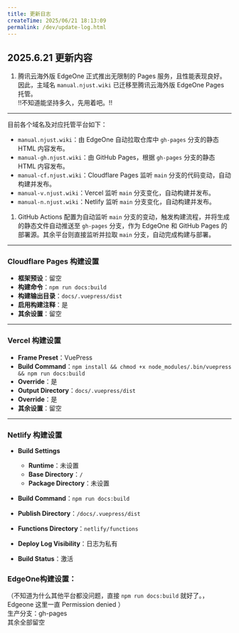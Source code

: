 ```yaml
---
title: 更新日志
createTime: 2025/06/21 18:13:09
permalink: /dev/update-log.html
---
```


## 2025.6.21 更新内容

1. 腾讯云海外版 EdgeOne 正式推出无限制的 Pages 服务，且性能表现良好。因此，主域名 `manual.njust.wiki` 已迁移至腾讯云海外版 EdgeOne Pages 托管。  
!!不知道能坚持多久，先用着吧。!!

---

目前各个域名及对应托管平台如下：

   - `manual.njust.wiki`：由 EdgeOne 自动拉取仓库中 `gh-pages` 分支的静态 HTML 内容发布。
   - `manual-gh.njust.wiki`：由 GitHub Pages，根据 `gh-pages` 分支的静态 HTML 内容发布。
   - `manual-cf.njust.wiki`：Cloudflare Pages 监听 `main` 分支的代码变动，自动构建并发布。
   - `manual-v.njust.wiki`：Vercel 监听 `main` 分支变化，自动构建并发布。
   - `manual-n.njust.wiki`：Netlify 监听 `main` 分支变化，自动构建并发布。

1. GitHub Actions 配置为自动监听 `main` 分支的变动，触发构建流程，并将生成的静态文件自动推送至 `gh-pages` 分支，作为 EdgeOne 和 GitHub Pages 的部署源。其余平台则直接监听并拉取 `main` 分支，自动完成构建与部署。


---

### Cloudflare Pages 构建设置

* **框架预设**：留空
* **构建命令**：`npm run docs:build`
* **构建输出目录**：`docs/.vuepress/dist`
* **启用构建注释**：是
* **其余设置**：留空

---

### Vercel 构建设置

* **Frame Preset**：VuePress
* **Build Command**：`npm install && chmod +x node_modules/.bin/vuepress && npm run docs:build`
* **Override**：是
* **Output Directory**：`docs/.vuepress/dist`
* **Override**：是
* **其余设置**：留空

---

### Netlify 构建设置

* **Build Settings**

  * **Runtime**：未设置
  * **Base Directory**：`/`
  * **Package Directory**：未设置
* **Build Command**：`npm run docs:build`
* **Publish Directory**：`/docs/.vuepress/dist`
* **Functions Directory**：`netlify/functions`
* **Deploy Log Visibility**：日志为私有
* **Build Status**：激活

### EdgeOne构建设置：

（不知道为什么其他平台都没问题，直接 `npm run docs:build` 就好了。，Edgeone 这里一直 Permission denied ）   
生产分支：gh-pages  
其余全部留空